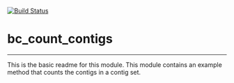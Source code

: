 [![Build Status](https://travis-ci.org/bobcottingham/bc_count_contigs.svg?branch=master)](https://travis-ci.org/bobcottingham/bc_count_contigs)

# bc_count_contigs
---

This is the basic readme for this module. This module contains an example method that counts the contigs in a contig set.